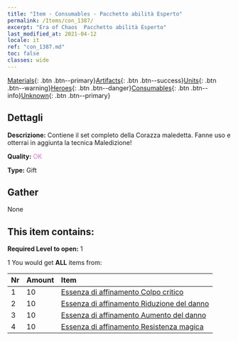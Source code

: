 ```yaml
---
title: "Item - Consumables - Pacchetto abilità Esperto"
permalink: /Items/con_1387/
excerpt: "Era of Chaos  Pacchetto abilità Esperto"
last_modified_at: 2021-04-12
locale: it
ref: "con_1387.md"
toc: false
classes: wide
---
```

 [Materials](/it/Items/){: .btn .btn--primary}[Artifacts](/it/Items/Artifacts/){: .btn .btn--success}[Units](/it/Items/Units/){: .btn .btn--warning}[Heroes](/it/Items/Heroes/){: .btn .btn--danger}[Consumables](/it/Items/Consumables/){: .btn .btn--info}[Unknown](/it/Items/Unknown/){: .btn .btn--primary}

## Dettagli
 **Descrizione:** Contiene il set completo della Corazza maledetta. Fanne uso e otterrai in aggiunta la tecnica Maledizione!

 **Quality:** <span style="color: #DA70D6">OK</span>

 **Type:** Gift

## Gather

  None

## This item contains:

 **Required Level to open:** 1

 1 You would get **ALL** items  from:

  | Nr | Amount |     Item    |
  |:---|:-------|:------------|
  | 1 | 10 | [Essenza di affinamento Colpo critico](/it/Items/con_1115/) | 
  | 2 | 10 | [Essenza di affinamento Riduzione del danno](/it/Items/con_1116/) | 
  | 3 | 10 | [Essenza di affinamento Aumento del danno](/it/Items/con_1117/) | 
  | 4 | 10 | [Essenza di affinamento Resistenza magica](/it/Items/con_1118/) | 
